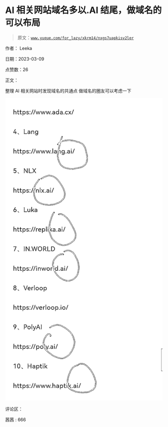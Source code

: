 # AI 相关网站域名多以.AI 结尾，做域名的可以布局

> 原文：[`www.yuque.com/for_lazy/xkrm14/nxgs7uapkisv2ler`](https://www.yuque.com/for_lazy/xkrm14/nxgs7uapkisv2ler)

作者： Leeka 

日期：2023-03-09 

点赞数：26 

正文： 

整理 AI 相关网站时发现域名的共通点 做域名的圈友可以考虑一下 

![](img/3d3852aabd747d7076a049b0a75a4b23.png)  

评论区： 

茜茜 : 666 

